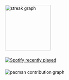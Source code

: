 <div align="left">
  <img src="https://streak-stats.demolab.com?user=drygs&locale=en&mode=daily&theme=aura&hide_border=true&border_radius=5&date_format=j%20M%5B%20Y%5D&order=3" height="150" alt="streak graph"  />
</div>

###

<div align="left">
  <a href="https://open.spotify.com/user/31hbg7jyb76rvqdhb2wzblxwzeyu">
    <img src="https://spotify-recently-played-readme.vercel.app/api?user=31hbg7jyb76rvqdhb2wzblxwzeyu&count=3&unique=true" alt="Spotify recently played"  />
  </a>
</div>

###

<picture>
  <source media="(prefers-color-scheme: dark)" srcset="https://raw.githubusercontent.com/drygs/drygs/output/pacman-contribution-graph-dark.svg">
  <source media="(prefers-color-scheme: light)" srcset="https://raw.githubusercontent.com/drygs/drygs/output/pacman-contribution-graph.svg">
  <img alt="pacman contribution graph" src="https://raw.githubusercontent.com/drygs/drygs/output/pacman-contribution-graph.svg">
</picture>

###
